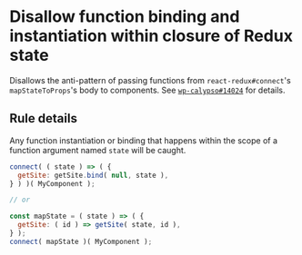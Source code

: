 # Disallow function binding and instantiation within closure of Redux state

Disallows the anti-pattern of passing functions from `react-redux#connect`'s `mapStateToProps`'s body to components. See [`wp-calypso#14024`](https://github.com/Automattic/wp-calypso/issues/14024) for details.

## Rule details

Any function instantiation or binding that happens within the scope of a function argument named `state` will be caught.

```js
connect( ( state ) => ( {
  getSite: getSite.bind( null, state ),
} ) )( MyComponent );

// or

const mapState = ( state ) => ( {
  getSite: ( id ) => getSite( state, id ),
} );
connect( mapState )( MyComponent );
```
